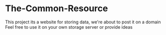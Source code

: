 # The-Common-Resource
This project its a website for storing data, we're about to post it on a domain
Feel free to use it on your own storage server or provide ideas
